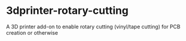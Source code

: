 # 3dprinter-rotary-cutting
A 3D printer add-on to enable rotary cutting (vinyl/tape cutting) for PCB creation or otherwise
